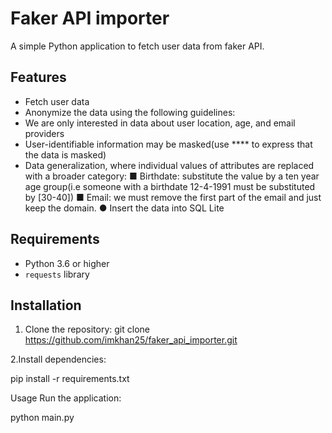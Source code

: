 # Faker API importer

A simple Python application to fetch user data from faker API.

## Features

- Fetch user data
- Anonymize the data using the following guidelines:
- We are only interested in data about user location, age, and email providers
- User-identifiable information may be masked(use **** to express that the data
is masked)
- Data generalization, where individual values of attributes are replaced with a
broader category:
■ Birthdate: substitute the value by a ten year age group(i.e someone
with a birthdate 12-4-1991 must be substituted by [30-40])
■ Email: we must remove the first part of the email and just keep the
domain.
● Insert the data into SQL Lite

## Requirements

- Python 3.6 or higher
- `requests` library

## Installation

1. Clone the repository:
   git clone https://github.com/imkhan25/faker_api_importer.git
   
2.Install dependencies:

pip install -r requirements.txt

Usage
Run the application:

python main.py
